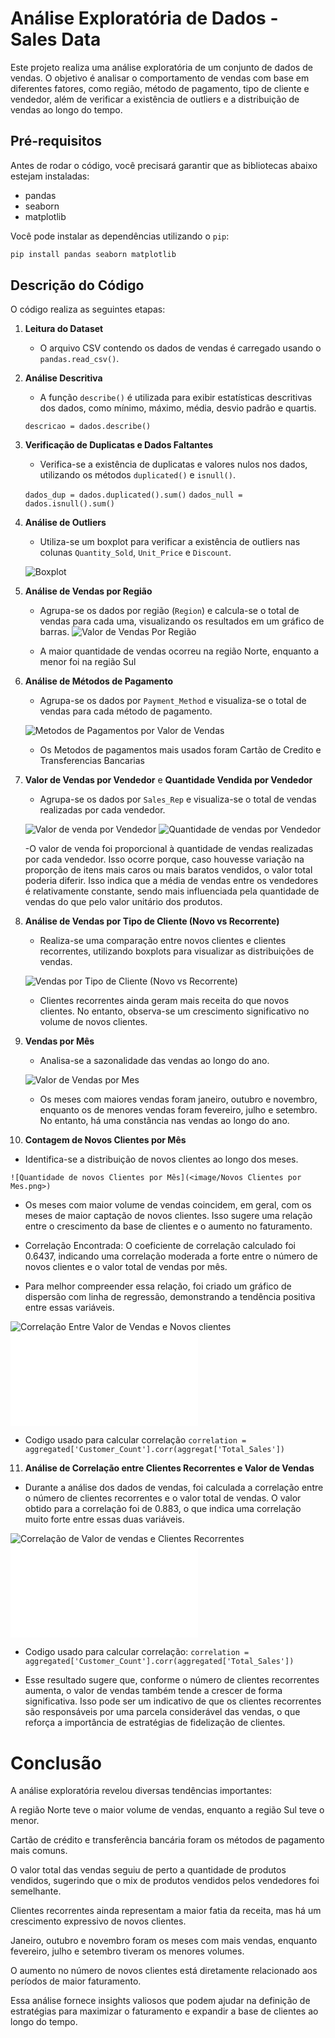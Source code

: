 # Análise Exploratória de Dados - Sales Data

Este projeto realiza uma análise exploratória de um conjunto de dados de vendas. O objetivo é analisar o comportamento de vendas com base em diferentes fatores, como região, método de pagamento, tipo de cliente e vendedor, além de verificar a existência de outliers e a distribuição de vendas ao longo do tempo.

## Pré-requisitos

Antes de rodar o código, você precisará garantir que as bibliotecas abaixo estejam instaladas:

- pandas
- seaborn
- matplotlib

Você pode instalar as dependências utilizando o `pip`:

```bash
pip install pandas seaborn matplotlib
```

## Descrição do Código

O código realiza as seguintes etapas:

1. **Leitura do Dataset**
   - O arquivo CSV contendo os dados de vendas é carregado usando o `pandas.read_csv()`.

2. **Análise Descritiva**
   - A função `describe()` é utilizada para exibir estatísticas descritivas dos dados, como mínimo, máximo, média, desvio padrão e quartis.

   `descricao = dados.describe()`

3. **Verificação de Duplicatas e Dados Faltantes**
   - Verifica-se a existência de duplicatas e valores nulos nos dados, utilizando os métodos `duplicated()` e `isnull()`.

   `dados_dup = dados.duplicated().sum()`
   `dados_null = dados.isnull().sum()`

4. **Análise de Outliers**
   - Utiliza-se um boxplot para verificar a existência de outliers nas colunas `Quantity_Sold`, `Unit_Price` e `Discount`.

   ![Boxplot](image/Boxplot.png)

5. **Análise de Vendas por Região**
   - Agrupa-se os dados por região (`Region`) e calcula-se o total de vendas para cada uma, visualizando os resultados em um gráfico de barras.
   ![Valor de Vendas Por Região](<image/Valor de Vendas por Regiao.png>)

   - A maior quantidade de vendas ocorreu na região Norte, enquanto a menor foi na região Sul

6. **Análise de Métodos de Pagamento**
   - Agrupa-se os dados por `Payment_Method` e visualiza-se o total de vendas para cada método de pagamento.

   ![Metodos de Pagamentos por Valor de Vendas](<image/Metodos de Pagamentos e Valores vendidos.png>)

   - Os Metodos de pagamentos mais usados foram Cartão de Credito e Transferencias Bancarias

7. **Valor de Vendas por Vendedor** e **Quantidade Vendida por Vendedor**
   - Agrupa-se os dados por `Sales_Rep` e visualiza-se o total de vendas realizadas por cada vendedor.

    ![Valor de venda por Vendedor](<image/Valor de venda Por vendendor.png>)
    ![Quantidade de vendas por Vendedor](<image/quantidade de vendas por vendendor.png>)

    -O valor de venda foi proporcional à quantidade de vendas realizadas por cada vendedor. Isso ocorre porque, caso houvesse variação na proporção de itens mais caros ou mais baratos vendidos, o valor total poderia diferir. Isso indica que a média de vendas entre os vendedores é relativamente constante, sendo mais influenciada pela quantidade de vendas do que pelo valor unitário dos produtos.

8. **Análise de Vendas por Tipo de Cliente (Novo vs Recorrente)**
   - Realiza-se uma comparação entre novos clientes e clientes recorrentes, utilizando boxplots para visualizar as distribuições de vendas.

   ![ Vendas por Tipo de Cliente (Novo vs Recorrente)](<image/Valor de vendas Cliente novos X Clientes Recorrentes.png>)

   - Clientes recorrentes ainda geram mais receita do que novos clientes. No entanto, observa-se um crescimento significativo no volume de novos clientes.

9. **Vendas por Mês**
   - Analisa-se a sazonalidade das vendas ao longo do ano.

   ![Valor de Vendas por Mes](<image/Valor de Vendas por Mes.png>)
   
   - Os meses com maiores vendas foram janeiro, outubro e novembro, enquanto os de menores vendas foram fevereiro, julho e setembro. No entanto, há uma constância nas vendas ao longo do ano.

10. **Contagem de Novos Clientes por Mês**
   - Identifica-se a distribuição de novos clientes ao longo dos meses.

    ![Quantidade de novos Clientes por Mês](<image/Novos Clientes por Mes.png>)

   - Os meses com maior volume de vendas coincidem, em geral, com os meses de maior captação de novos clientes. Isso sugere uma relação entre o crescimento da base de clientes e o aumento no faturamento.

   - Correlação Encontrada: O coeficiente de correlação calculado foi 
    0.6437, indicando uma correlação moderada a forte entre o número de novos clientes e o valor total de vendas por mês.

   - Para melhor compreender essa relação, foi criado um gráfico de dispersão com linha de regressão, demonstrando a tendência positiva entre essas variáveis.

   ![Correlação Entre Valor de Vendas e Novos clientes](image/correlacao.png)
   ![Arquivo com todo calculo](regressao_correlacao_newcustomer.py)
   
   - Codigo usado para calcular correlação 
   `correlation = aggregated['Customer_Count'].corr(aggregat['Total_Sales'])`

11. **Análise de Correlação entre Clientes Recorrentes e Valor de Vendas**
   - Durante a análise dos dados de vendas, foi calculada a correlação entre o  número de clientes recorrentes e o valor total de vendas. O valor obtido para a correlação foi de 0.883, o que indica uma correlação muito forte entre essas duas variáveis.

   ![Correlação de Valor de vendas e Clientes Recorrentes](image/correlacao_returning.png)
   ![Arquivo com todo o calculo](regressao_correlacao_returning.py)

   - Codigo usado para calcular correlação:
   `correlation = aggregated['Customer_Count'].corr(aggregated['Total_Sales'])`

   - Esse resultado sugere que, conforme o número de clientes recorrentes aumenta, o valor de vendas também tende a crescer de forma significativa. Isso pode ser um indicativo de que os clientes recorrentes são responsáveis por uma parcela considerável das vendas, o que reforça a importância de estratégias de fidelização de clientes.



# Conclusão

A análise exploratória revelou diversas tendências importantes:

A região Norte teve o maior volume de vendas, enquanto a região Sul teve o menor.

Cartão de crédito e transferência bancária foram os métodos de pagamento mais comuns.

O valor total das vendas seguiu de perto a quantidade de produtos vendidos, sugerindo que o mix de produtos vendidos pelos vendedores foi semelhante.

Clientes recorrentes ainda representam a maior fatia da receita, mas há um crescimento expressivo de novos clientes.

Janeiro, outubro e novembro foram os meses com mais vendas, enquanto fevereiro, julho e setembro tiveram os menores volumes.

O aumento no número de novos clientes está diretamente relacionado aos períodos de maior faturamento.

Essa análise fornece insights valiosos que podem ajudar na definição de estratégias para maximizar o faturamento e expandir a base de clientes ao longo do tempo.

